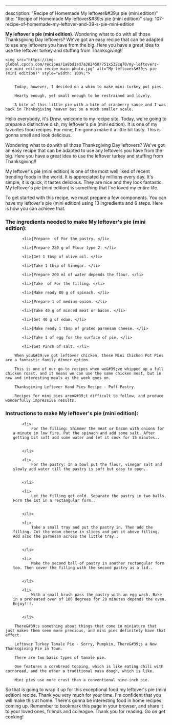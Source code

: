 ---
description: "Recipe of Homemade My leftover&amp;#39;s pie (mini edition)"
title: "Recipe of Homemade My leftover&amp;#39;s pie (mini edition)"
slug: 107-recipe-of-homemade-my-leftover-and-39-s-pie-mini-edition

<p>
	<strong>My leftover&#39;s pie (mini edition)</strong>. 
	Wondering what to do with all those Thanksgiving Day leftovers? We&#39;ve got an easy recipe that can be adapted to use any leftovers you have from the big. Here you have a great idea to use the leftover turkey and stuffing from Thanksgiving!!
</p>
<p>
	
	<img src="https://img-global.cpcdn.com/recipes/1a8bd1ad7a382450/751x532cq70/my-leftovers-pie-mini-edition-recipe-main-photo.jpg" alt="My leftover&#39;s pie (mini edition)" style="width: 100%;">
	
	
		Today, however, I decided on a whim to make mini-turkey pot pies.
	
		Hearty enough, yet small enough to be restrained and lovely.
	
		A bite of this little pie with a bite of cranberry sauce and I was back in Thanksgiving heaven but on a much smaller scale.
	
</p>
<p>
	Hello everybody, it's Drew, welcome to my recipe site. Today, we're going to prepare a distinctive dish, my leftover&#39;s pie (mini edition). It is one of my favorites food recipes. For mine, I'm gonna make it a little bit tasty. This is gonna smell and look delicious.
</p>
	
<p>
	Wondering what to do with all those Thanksgiving Day leftovers? We&#39;ve got an easy recipe that can be adapted to use any leftovers you have from the big. Here you have a great idea to use the leftover turkey and stuffing from Thanksgiving!!
</p>
<p>
	My leftover&#39;s pie (mini edition) is one of the most well liked of recent trending foods in the world. It is appreciated by millions every day. It's simple, it is quick, it tastes delicious. They are nice and they look fantastic. My leftover&#39;s pie (mini edition) is something that I've loved my entire life.
</p>

<p>
To get started with this recipe, we must prepare a few components. You can have my leftover&#39;s pie (mini edition) using 13 ingredients and 6 steps. Here is how you can achieve that.
</p>

<h3>The ingredients needed to make My leftover&#39;s pie (mini edition):</h3>

<ol>
	
		<li>{Prepare  of For the pastry. </li>
	
		<li>{Prepare 250 g of Flour type 2. </li>
	
		<li>{Get 1 tbsp of olive oil. </li>
	
		<li>{Take 1 tbsp of Vinegar. </li>
	
		<li>{Prepare 200 ml of water depends the flour. </li>
	
		<li>{Take  of For the filling. </li>
	
		<li>{Make ready 80 g of spinach. </li>
	
		<li>{Prepare 1 of medium onion. </li>
	
		<li>{Take 40 g of minced meat or bacon. </li>
	
		<li>{Get 40 g of edam. </li>
	
		<li>{Make ready 1 tbsp of grated parmesan cheese. </li>
	
		<li>{Take 1 of egg for the surface of pie. </li>
	
		<li>{Get Pinch of salt. </li>
	
</ol>
<p>
	
		When you&#39;ve got leftover chicken, these Mini Chicken Pot Pies are a fantastic family dinner option.
	
		This is one of our go-to recipes when we&#39;ve whipped up a full chicken roast, and it means we can use the same chicken meat, but in new and interesting meals as the week goes on.
	
		Thanksgiving Leftover Hand Pies Recipe - Puff Pastry.
	
		Recipes for mini pies aren&#39;t difficult to follow, and produce wonderfully impressive results.
	
</p>

<h3>Instructions to make My leftover&#39;s pie (mini edition):</h3>

<ol>
	
		<li>
			For the filling: Shimmer the meat or bacon with onions for a minute in low fire. Put the spinach and add some salt. After getting bit soft add some water and let it cook for 15 minutes..
			
			
		</li>
	
		<li>
			For the pastry: In a bowl put the flour, vinegar salt and slowly add water till the pastry is soft but easy to open..
			
			
		</li>
	
		<li>
			Let the filling get cold. Separate the pastry in two balls. Form the 1st in a rectangular form..
			
			
		</li>
	
		<li>
			Take a small tray and put the pastry in. Then add the filling. Cut the edam cheese in slices and put it above filling. Add also the parmesan across the little tray..
			
			
		</li>
	
		<li>
			Make the second ball of pastry in another rectangular form too. Then cover the filling with the second pastry as a lid..
			
			
		</li>
	
		<li>
			With a small brush pass the pastry with an egg wash. Bake in a preheated oven of 180 degrees for 20 minutes depends the oven. Enjoy!!!.
			
			
		</li>
	
</ol>

<p>
	
		There&#39;s something about things that come in miniature that just makes them seem more precious, and mini pies definitely have that effect.
	
		Leftover Turkey Tamale Pie - Sorry, Pumpkin, There&#39;s a New Thanksgiving Pie in Town.
	
		There are two basic types of tamale pie.
	
		One features a cornbread topping, which is like eating chili with cornbread, and the other a traditional masa dough, which is like.
	
		Mini pies use more crust than a conventional nine-inch pie.
	
</p>

<p>
	So that is going to wrap it up for this exceptional food my leftover&#39;s pie (mini edition) recipe. Thank you very much for your time. I'm confident that you will make this at home. There's gonna be interesting food in home recipes coming up. Remember to bookmark this page in your browser, and share it to your loved ones, friends and colleague. Thank you for reading. Go on get cooking!
</p>
